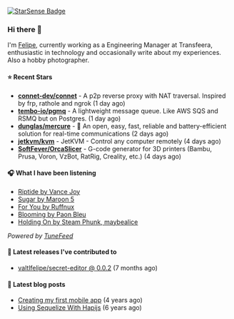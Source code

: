 <a href="https://starsense.app/developer-types" target="_blank"><img src="https://starsense.app/api/badge/?user=valtlfelipe" alt="StarSense Badge"></a>

### Hi there 👋

I'm [Felipe](https://felipevm.com), currently working as a Engineering Manager at Transfeera, enthusiastic in technology and occasionally write about my experiences. Also a hobby photographer.

#### ⭐ Recent Stars
- **[connet-dev/connet](https://github.com/connet-dev/connet)** - A p2p reverse proxy with NAT traversal. Inspired by frp, rathole and ngrok (1 day ago)
- **[tembo-io/pgmq](https://github.com/tembo-io/pgmq)** - A lightweight message queue. Like AWS SQS and RSMQ but on Postgres. (1 day ago)
- **[dunglas/mercure](https://github.com/dunglas/mercure)** - 🪽 An open, easy, fast, reliable and battery-efficient solution for real-time communications (2 days ago)
- **[jetkvm/kvm](https://github.com/jetkvm/kvm)** - JetKVM - Control any computer remotely (4 days ago)
- **[SoftFever/OrcaSlicer](https://github.com/SoftFever/OrcaSlicer)** - G-code generator for 3D printers (Bambu, Prusa, Voron, VzBot, RatRig, Creality, etc.) (4 days ago)

#### 🎧 What I have been listening
- [Riptide by Vance Joy](https://open.spotify.com/track/2uXlHCUbq9OMUwx3hrk06o)
- [Sugar by Maroon 5](https://open.spotify.com/track/2iuZJX9X9P0GKaE93xcPjk)
- [For You by Ruffnux](https://open.spotify.com/track/2EX2cxpaX7NiIYcB0FWQNi)
- [Blooming by Paon Bleu](https://open.spotify.com/track/1wlh4OWp6xtnHheDnzp0Rz)
- [Holding On by Steam Phunk, maybealice](https://open.spotify.com/track/5sWEv6IqfiieSumtT3x9sa)

_Powered by [TuneFeed](https://tunefeed.app?ref=valtlfelipe-gh-profile)_ 

#### 🚀 Latest releases I've contributed to


- [valtlfelipe/secret-editor @ 0.0.2](https://github.com/valtlfelipe/secret-editor/releases/tag/0.0.2) (7 months ago)

#### 📄 Latest blog posts
- [Creating my first mobile app](https://felipevm.com/posts/creating-my-first-mobile-app/) (4 years ago)
- [Using Sequelize With Hapijs](https://felipevm.com/posts/using-sequelize-with-hapijs/) (6 years ago)
